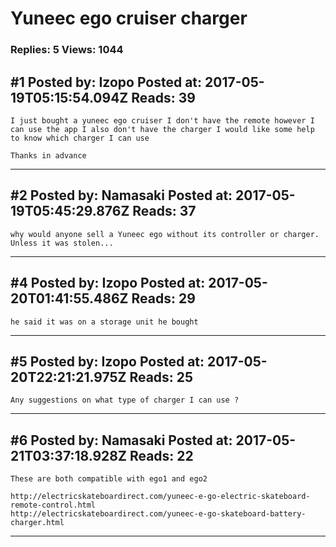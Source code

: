 # Yuneec ego cruiser charger

### Replies: 5 Views: 1044

## \#1 Posted by: Izopo Posted at: 2017-05-19T05:15:54.094Z Reads: 39

```
I just bought a yuneec ego cruiser I don't have the remote however I can use the app I also don't have the charger I would like some help to know which charger I can use

Thanks in advance
```

---
## \#2 Posted by: Namasaki Posted at: 2017-05-19T05:45:29.876Z Reads: 37

```
why would anyone sell a Yuneec ego without its controller or charger.
Unless it was stolen...
```

---
## \#4 Posted by: Izopo Posted at: 2017-05-20T01:41:55.486Z Reads: 29

```
he said it was on a storage unit he bought
```

---
## \#5 Posted by: Izopo Posted at: 2017-05-20T22:21:21.975Z Reads: 25

```
Any suggestions on what type of charger I can use ?
```

---
## \#6 Posted by: Namasaki Posted at: 2017-05-21T03:37:18.928Z Reads: 22

```
These are both compatible with ego1 and ego2

http://electricskateboardirect.com/yuneec-e-go-electric-skateboard-remote-control.html
http://electricskateboardirect.com/yuneec-e-go-skateboard-battery-charger.html
```

---
